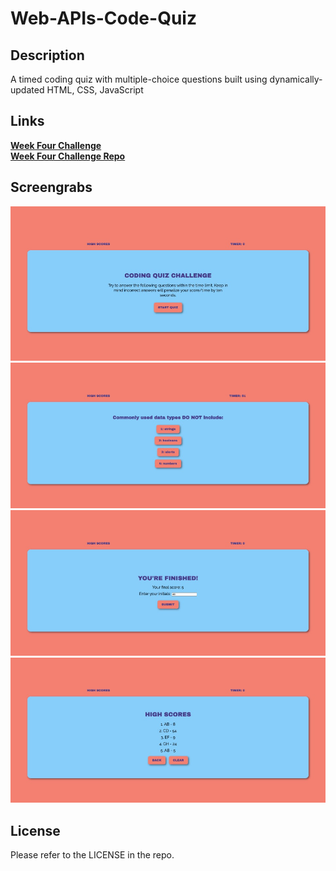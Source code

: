 # Web-APIs-Code-Quiz

## Description
A timed coding quiz with multiple-choice questions built using dynamically-updated HTML, CSS, JavaScript

## Links

[**Week Four Challenge**](https://mbartnett.github.io/Web-APIs-Code-Quiz/)<br>
[**Week Four Challenge Repo**](https://github.com/mbartnett/Web-APIs-Code-Quiz)

## Screengrabs

![Web APIs Code Quiz intro screenshot](assets/images/intro.png)
![Web APIs Code Quiz question screenshot](assets/images/question.png)
![Web APIs Code Quiz completed screenshot](assets/images/finished.png)
![Web APIs Code Quiz high-score screenshot](assets/images/high-scores.png)

## License

Please refer to the LICENSE in the repo.
